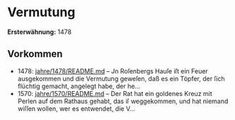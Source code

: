 # Vermutung

**Ersterwähnung:** 1478

## Vorkommen
- 1478: [jahre/1478/README.md](../jahre/1478/README.md) – Jn Roſenbergs Hauſe iſt ein Feuer ausgekommen und
die Vermutung geweſen, daß es ein Töpfer, der ſich
flüchtig gemacht, angelegt habe, der he...
- 1570: [jahre/1570/README.md](../jahre/1570/README.md) – Der Rat hat ein goldenes Kreuz mit Perlen auf dem
Rathaus gehabt, das iſ weggekommen, und hat niemand
wiſſen wollen, wer es entwendet, die V...
